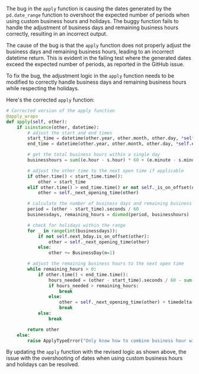 The bug in the `apply` function is causing the dates generated by the `pd.date_range` function to overshoot the expected number of periods when using custom business hours and holidays. The buggy function fails to handle the adjustment of business days and remaining business hours correctly, resulting in an incorrect output.

The cause of the bug is that the `apply` function does not properly adjust the business days and remaining business hours, leading to an incorrect datetime return. This is evident in the failing test where the generated dates exceed the expected number of periods, as reported in the GitHub issue.

To fix the bug, the adjustment logic in the `apply` function needs to be modified to correctly handle business days and remaining business hours while respecting the holidays.

Here's the corrected `apply` function:

```python
# Corrected version of the apply function
@apply_wraps
def apply(self, other):
    if isinstance(other, datetime):
        # adjust the start and end times
        start_time = datetime(other.year, other.month, other.day, *self.start[0].utctimetuple()[3:6])
        end_time = datetime(other.year, other.month, other.day, *self.end[0].utctimetuple()[3:6])

        # get the total business hours within a single day
        businesshours = sum((e.hour - s.hour) * 60 + (e.minute - s.minute) for s, e in zip(self.start, self.end))

        # adjust the other time to the next open time if applicable
        if other.time() < start_time.time():
            other = start_time
        elif other.time() > end_time.time() or not self._is_on_offset(other):
            other = self._next_opening_time(other)

        # calculate the number of business days and remaining business hours
        period = (other - start_time).seconds / 60
        businessdays, remaining_hours = divmod(period, businesshours)

        # check for holidays within the range
        for _ in range(int(businessdays)):
            if not self.next_bday.is_on_offset(other):
                other = self._next_opening_time(other)
            else:
                other += BusinessDay(n=1)

        # adjust the remaining business hours to the next open time
        while remaining_hours > 0:
            if other.time() < end_time.time():
                hours_needed = (other - start_time).seconds / 60 - sum(bd * businesshours for bd in range(int(businessdays)))
                if hours_needed > remaining_hours:
                    break
                else:
                    other = self._next_opening_time(other) + timedelta(minutes=remaining_hours)
                    break
            else:
                break

        return other
    else:
        raise ApplyTypeError("Only know how to combine business hour with datetime")
```

By updating the `apply` function with the revised logic as shown above, the issue with the overshooting of dates when using custom business hours and holidays can be resolved.